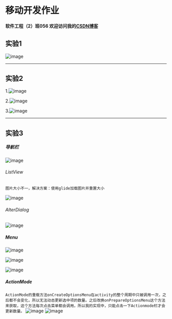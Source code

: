 # 移动开发作业
#### 软件工程（2）班056 欢迎访问我的[CSDN博客](http://blog.csdn.net/vip9504)
## 实验1
![image](https://github.com/que123567/HelloWorld/blob/master/app/src/main/res/drawable/Hello.png)
***
## 实验2

1.![image](https://github.com/que123567/Labs/blob/master/ThreeKindsOfLayout/app/src/main/res/drawable/layout1.png)
 
2.![image](https://github.com/que123567/Labs/blob/master/ThreeKindsOfLayout/app/src/main/res/drawable/layout2.png)

3.![image](https://github.com/que123567/Labs/blob/master/ThreeKindsOfLayout/app/src/main/res/drawable/layout3.png)
***
## 实验3
##### 导航栏
![image](https://github.com/que123567/Labs/blob/master/Lab3/app/src/main/res/drawable/test31.png)
###### ListView
`图片大小不一，解决方案：使用glide加载图片并重置大小`

![image](https://github.com/que123567/Labs/blob/master/Lab3/app/src/main/res/drawable/test1.png)
###### AlterDialog

![image](https://github.com/que123567/Labs/blob/master/Lab3/app/src/main/res/drawable/Test2.png)
 
##### Menu
![image](https://github.com/que123567/Labs/blob/master/Lab3/app/src/main/res/drawable/test34.png)

![image](https://github.com/que123567/Labs/blob/master/Lab3/app/src/main/res/drawable/test35.png)

![image](https://github.com/que123567/Labs/blob/master/Lab3/app/src/main/res/drawable/test36.png)
 
##### ActionMode
 `ActionMode的重载方法onCreateOptionsMenu在activity的整个周期中只被调用一次，之后都不会变化，所以无法动态更新选中项的数量。之后改换onPrepareOptionsMenu这个方法来获取，这个方法每次点击菜单都会调用，所以我的实现中，只能点击一下Actionmode栏才会更新数量。`
 ![image](https://github.com/que123567/Labs/blob/master/Lab3/app/src/main/res/drawable/test32.png)
![image](https://github.com/que123567/Labs/blob/master/Lab3/app/src/main/res/drawable/test33.png)
